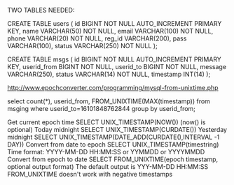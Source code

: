 TWO TABLES NEEDED:

CREATE TABLE users ( id BIGINT NOT NULL AUTO_INCREMENT PRIMARY KEY,
          name VARCHAR(50) NOT NULL,
          email VARCHAR(100) NOT NULL,
	  phone VARCHAR(20) NOT NULL,
          reg_id VARCHAR(200),
          pass VARCHAR(100),
          status VARCHAR(250) NOT NULL
        );


CREATE TABLE msgs ( id BIGINT NOT NULL AUTO_INCREMENT PRIMARY KEY,
          userid_from BIGINT NOT NULL,
          userid_to BIGINT NOT NULL,
          message VARCHAR(250),
          status VARCHAR(14) NOT NULL,
          timestamp INT(14)
        );




http://www.epochconverter.com/programming/mysql-from-unixtime.php

select count(*), userid_from, FROM_UNIXTIME(MAX(timestamp)) from msging where userid_to=16101848762844 group by userid_from;


Get current epoch time	SELECT UNIX_TIMESTAMP(NOW()) (now() is optional)
Today midnight	SELECT UNIX_TIMESTAMP(CURDATE())
Yesterday midnight	SELECT UNIX_TIMESTAMP(DATE_ADD(CURDATE(),INTERVAL -1 DAY))
Convert from date to epoch	SELECT UNIX_TIMESTAMP(timestring)
Time format: YYYY-MM-DD HH:MM:SS or YYMMDD or YYYYMMDD
Convert from epoch to date 	SELECT FROM_UNIXTIME(epoch timestamp, optional output format)
The default output is YYY-MM-DD HH:MM:SS
FROM_UNIXTIME doesn't work with negative timestamps


